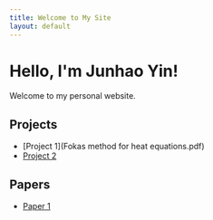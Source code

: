 ```yaml
---
title: Welcome to My Site
layout: default
---
```


# Hello, I'm Junhao Yin!
Welcome to my personal website.

## Projects
- [Project 1](Fokas method for heat equations.pdf)
- [Project 2](link-to-another-project)

## Papers
- [Paper 1](link-to-your-paper.pdf)
